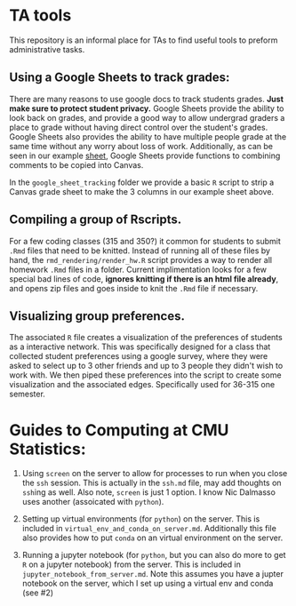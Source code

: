 # TA tools

This repository is an informal place for TAs to find useful tools to preform administrative tasks.


## Using a Google Sheets to track grades:

There are many reasons to use google docs to track students grades. **Just make sure to protect student privacy.** Google Sheets provide the ability to look back on grades, and provide a good way to allow undergrad graders a place to grade without having direct control over the student's grades. Google Sheets also provides the ability to have multiple people grade at the same time without any worry about loss of work. Additionally, as can be seen in our example [sheet](https://docs.google.com/spreadsheets/d/1g5OT_an6K2hQ__AAihSbMdMLT-iT4I0POn2384bPE9I/edit?usp=sharing), Google Sheets provide functions to combining comments to be copied into Canvas.

In the `google_sheet_tracking` folder we provide a basic `R` script to strip a Canvas grade sheet to make the 3 columns in our example sheet above.

## Compiling a group of Rscripts.

For a few coding classes (315 and 350?) it common for students to submit `.Rmd` files that need to be knitted. Instead of running all of these files by hand, the `rmd_rendering/render_hw.R` script provides a way to render all homework `.Rmd` files in a folder. Current implimentation looks for a few special bad lines of code, **ignores knitting if there is an html file already**, and opens zip files and goes inside to knit the `.Rmd` file if necessary.

## Visualizing group preferences.
The associated `R` file creates a visualization of the preferences of students as a interactive network. This was specifically designed for a class that collected student preferences using a google survey, where they were asked to select up to 3 other friends and up to 3 people they didn't wish to work with. We then piped these preferences into the script to create some visualization and the associated edges. Specifically used for 36-315 one semester.

# Guides to Computing at CMU Statistics:

1. Using `screen` on the server to allow for processes to run when you close the `ssh` session. This is actually in the `ssh.md` file, may add thoughts on `ssh`ing as well. Also note, `screen` is just 1 option. I know Nic Dalmasso uses another (assoicated with `python`).

2. Setting up virtual environments (for `python`) on the server. This is included in `virtual_env_and_conda_on_server.md`. Additionally this file also provides how to put `conda` on an virtual environment on the server.

3. Running a jupyter notebook (for `python`, but you can also do more to get `R` on a jupyter notebook) from the server. This is included in `jupyter_notebook_from_server.md`. Note this assumes you have a jupter notebook on the server, which I set up using a virtual env and conda (see \#2)